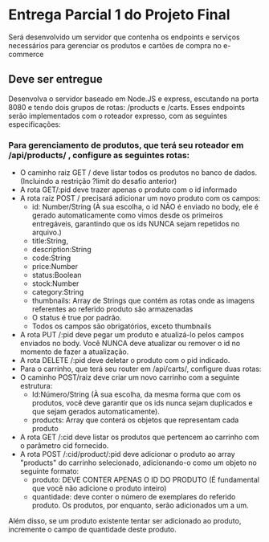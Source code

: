 # Entrega Parcial 1 do Projeto Final

Será desenvolvido um servidor que contenha os endpoints e serviços necessários para gerenciar os produtos e cartões de compra no e-commerce

## Deve ser entregue

Desenvolva o servidor baseado em Node.JS e express, escutando na porta 8080 e tendo dois grupos de rotas: /products e /carts. Esses endpoints serão implementados com o roteador expresso, com as seguintes especificações:

### Para gerenciamento de produtos, que terá seu roteador em /api/products/ , configure as seguintes rotas:

- O caminho raiz GET / deve listar todos os produtos no banco de dados. (Incluindo a restrição ?limit do desafio anterior)
- A rota GET/:pid deve trazer apenas o produto com o id informado
- A rota raiz POST / precisará adicionar um novo produto com os campos:
    - id: Number/String (À sua escolha, o id NÃO é enviado no body, ele é gerado automaticamente como vimos desde os primeiros entregáveis, garantindo que os ids NUNCA sejam repetidos no arquivo.)
    - title:String,
    - description:String
    - code:String
    - price:Number
    - status:Boolean
    - stock:Number
    - category:String
    - thumbnails: Array de Strings que contém as rotas onde as imagens referentes ao referido produto são armazenadas
    - O status é true por padrão.
    - Todos os campos são obrigatórios, exceto thumbnails
- A rota PUT /:pid deve pegar um produto e atualizá-lo pelos campos enviados no body. Você NUNCA deve atualizar ou remover o id no momento de fazer a atualização.
- A rota DELETE /:pid deve deletar o produto com o pid indicado.
- Para o carrinho, que terá seu router em /api/carts/, configure duas rotas:
- O caminho POST/raiz deve criar um novo carrinho com a seguinte estrutura:
    - Id:Número/String (À sua escolha, da mesma forma que com os produtos, você deve garantir que os ids nunca sejam duplicados e que sejam gerados automaticamente).
    - products: Array que conterá os objetos que representam cada produto
- A rota GET /:cid deve listar os produtos que pertencem ao carrinho com o parâmetro cid fornecido.
- A rota POST /:cid/product/:pid deve adicionar o produto ao array "products" do carrinho selecionado, adicionando-o como um objeto no seguinte formato:
    - produto: DEVE CONTER APENAS O ID DO PRODUTO (É fundamental que você não adicione o produto inteiro)
    - quantidade: deve conter o número de exemplares do referido produto. Os produtos, por enquanto, serão adicionados um a um.

Além disso, se um produto existente tentar ser adicionado ao produto, incremente o campo de quantidade deste produto.